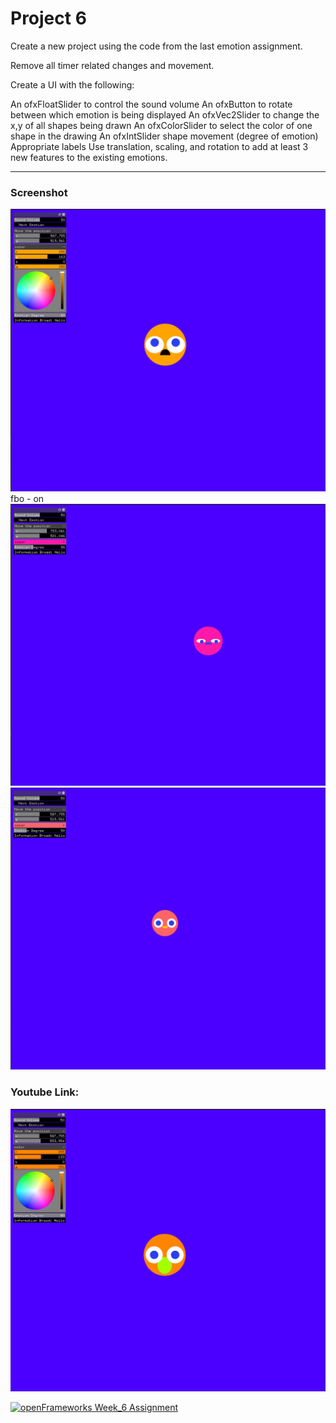 # Project 6

Create a new project using the code from the last emotion assignment.

Remove all timer related changes and movement.

Create a UI with the following:

An ofxFloatSlider to control the sound volume
An ofxButton to rotate between which emotion is being displayed
An ofxVec2Slider to change the x,y of all shapes being drawn
An ofxColorSlider to select the color of one shape in the drawing
An ofxIntSlider shape movement (degree of emotion)
Appropriate labels
Use translation, scaling, and rotation to add at least 3 new features to the existing emotions.
___________
### Screenshot
![load img1](imgs/angry.png)
fbo - on
![load img2](imgs/sad.png)
![load img3](imgs/happy.png)



### Youtube Link:
![load img3](imgs/link.png)


[![openFrameworks Week_6 Assignment](imgs/img-01.jpg)](https://youtu.be/xfLLAEoszbI)
